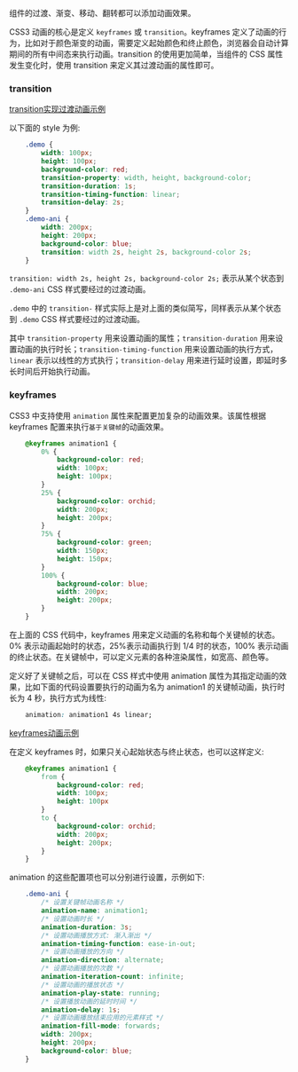
组件的过渡、渐变、移动、翻转都可以添加动画效果。

CSS3 动画的核心是定义 `keyframes` 或 `transition`。keyframes 定义了动画的行为，比如对于颜色渐变的动画，需要定义起始颜色和终止颜色，浏览器会自动计算期间的所有中间态来执行动画。transition 的使用更加简单，当组件的 CSS 属性发生变化时，使用 transition 来定义其过渡动画的属性即可。

### transition

[transition实现过渡动画示例](t/01_transition.html)

以下面的 style 为例:
```css
    .demo {
        width: 100px;
        height: 100px;
        background-color: red;
        transition-property: width, height, background-color;
        transition-duration: 1s;
        transition-timing-function: linear;
        transition-delay: 2s;
    }
    .demo-ani {
        width: 200px;
        height: 200px;
        background-color: blue;
        transition: width 2s, height 2s, background-color 2s;
    }
```
`transition: width 2s, height 2s, background-color 2s;` 表示从某个状态到 `.demo-ani` CSS 样式要经过的过渡动画。

`.demo` 中的 `transition-` 样式实际上是对上面的类似简写，同样表示从某个状态到 `.demo` CSS 样式要经过的过渡动画。

其中 `transition-property` 用来设置动画的属性；`transition-duration` 用来设置动画的执行时长；`transition-timing-function` 用来设置动画的执行方式，`linear` 表示以线性的方式执行；`transition-delay` 用来进行延时设置，即延时多长时间后开始执行动画。

### keyframes

CSS3 中支持使用 `animation` 属性来配置更加复杂的动画效果。该属性根据 keyframes 配置来执行`基于关键帧`的动画效果。

```css
    @keyframes animation1 {
        0% {
            background-color: red;
            width: 100px;
            height: 100px;
        }
        25% {
            background-color: orchid;
            width: 200px;
            height: 200px;
        }
        75% {
            background-color: green;
            width: 150px;
            height: 150px;
        }
        100% {
            background-color: blue;
            width: 200px;
            height: 200px;
        }
    }
```
在上面的 CSS 代码中，keyframes 用来定义动画的名称和每个关键帧的状态。0% 表示动画起始时的状态，25%表示动画执行到 1/4 时的状态，100% 表示动画的终止状态。在关键帧中，可以定义元素的各种渲染属性，如宽高、颜色等。

定义好了关键帧之后，可以在 CSS 样式中使用 animation 属性为其指定动画的效果，比如下面的代码设置要执行的动画为名为 animation1 的关键帧动画，执行时长为 4 秒，执行方式为线性:
```css
    animation: animation1 4s linear;
```

[keyframes动画示例](t/01_keyframes.html)

在定义 keyframes 时，如果只关心起始状态与终止状态，也可以这样定义:
```css
    @keyframes animation1 {
        from {
            background-color: red;
            width: 100px;
            height: 100px
        }
        to {
            background-color: orchid;
            width: 200px;
            height: 200px;
        }
    }
```

animation 的这些配置项也可以分别进行设置，示例如下:
```css
    .demo-ani {
        /* 设置关键帧动画名称 */
        animation-name: animation1;
        /* 设置动画时长 */
        animation-duration: 3s;
        /* 设置动画播放方式: 渐入渐出 */
        animation-timing-function: ease-in-out;
        /* 设置动画播放的方向 */
        animation-direction: alternate;
        /* 设置动画播放的次数 */
        animation-iteration-count: infinite;
        /* 设置动画的播放状态 */
        animation-play-state: running;
        /* 设置播放动画的延时时间 */
        animation-delay: 1s;
        /* 设置动画播放结束应用的元素样式 */
        animation-fill-mode: forwards;
        width: 200px;
        height: 200px;
        background-color: blue;
    }
```

